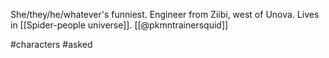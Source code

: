 She/they/he/whatever's funniest. Engineer from Ziibi, west of Unova. Lives in [[Spider-people universe]]. [[@pkmntrainersquid]]

#characters #asked 
